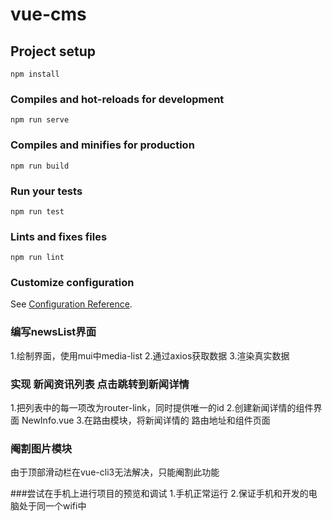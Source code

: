 # vue-cms

## Project setup
```
npm install
```

### Compiles and hot-reloads for development
```
npm run serve
```

### Compiles and minifies for production
```
npm run build
```

### Run your tests
```
npm run test
```

### Lints and fixes files
```
npm run lint
```

### Customize configuration
See [Configuration Reference](https://cli.vuejs.org/config/).

### 编写newsList界面
1.绘制界面，使用mui中media-list
2.通过axios获取数据
3.渲染真实数据

### 实现 新闻资讯列表 点击跳转到新闻详情
1.把列表中的每一项改为router-link，同时提供唯一的id
2.创建新闻详情的组件界面 NewInfo.vue
3.在路由模块，将新闻详情的 路由地址和组件页面

### 阉割图片模块
由于顶部滑动栏在vue-cli3无法解决，只能阉割此功能

###尝试在手机上进行项目的预览和调试
    1.手机正常运行
    2.保证手机和开发的电脑处于同一个wifi中
